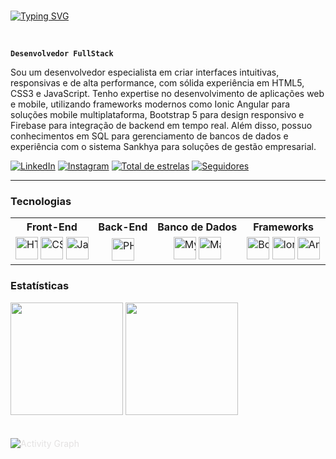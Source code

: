 <!-- Banner animado com Typing SVG -->
<!-- Exibe uma mensagem de boas-vindas com animação de digitação -->
<br>

[![Typing SVG](https://readme-typing-svg.demolab.com/?color=00bfbf&size=35&center=true&vCenter=true&width=1000&lines=Hello+World!;+My+Name+is+Oséias+Melo;I+study+Systems+Analysis+and+development;Welcome!+:%29)](https://git.io/typing-svg) 

<br>

<!-- Título principal -->
**`Desenvolvedor FullStack`**

<!-- Descrição profissional -->
<!-- Apresenta um resumo das habilidades e tecnologias dominadas -->
Sou um desenvolvedor especialista em criar interfaces intuitivas, responsivas e de alta performance, com sólida experiência em HTML5, CSS3 e JavaScript. Tenho expertise no desenvolvimento de aplicações web e mobile, utilizando frameworks modernos como Ionic Angular para soluções mobile multiplataforma, Bootstrap 5 para design responsivo e Firebase para integração de backend em tempo real. Além disso, possuo conhecimentos em SQL para gerenciamento de bancos de dados e experiência com o sistema Sankhya para soluções de gestão empresarial.

<!-- Links para redes sociais e GitHub -->
<p align="left">
  <a href="https://www.linkedin.com/in/oseiascmo"><img alt="LinkedIn" src="https://img.shields.io/badge/LinkedIn-0077B5?style=for-the-badge&logo=linkedin&logoColor=white"/></a>
  <a href="https://www.instagram.com/oseiascmo/"><img alt="Instagram" src="https://img.shields.io/badge/Instagram-E4405F?style=for-the-badge&logo=instagram&logoColor=white"/></a>
  <a href="https://github.com/oseiascmelo?tab=repositories&sort=stargazers"><img alt="Total de estrelas" title="Total de estrelas GitHub" src="https://custom-icon-badges.demolab.com/github/stars/oseiascmelo?color=55960c&style=for-the-badge&labelColor=488207&logo=star&label=estrelas"/></a>
  <a href="https://github.com/oseiascmelo?tab=followers"><img alt="Seguidores" title="Me siga no GitHub" src="https://custom-icon-badges.demolab.com/github/followers/oseiascmelo?color=236ad3&labelColor=1155ba&style=for-the-badge&logo=github&label=Seguidores&logoColor=white"/></a>
</p>

---

<!-- Seção de tecnologias: Front-End -->
### Tecnologias

<table style="border: none; width: 100%;">
  <tr>
    <th style="white-space: nowrap; border: none; width: 14.28%;">Front-End</th>
    <th style="white-space: nowrap; border: none; width: 14.28%;">Back-End</th>
    <th style="white-space: nowrap; border: none; width: 14.28%;">Banco de Dados</th>
    <th style="white-space: nowrap; border: none; width: 14.28%;">Frameworks</th>
    <th style="white-space: nowrap; border: none; width: 14.28%;">Versionamento</th>
    <th style="white-space: nowrap; border: none; width: 14.28%;">Editores & IDEs</th>
    <th style="white-space: nowrap; border: none; width: 14.28%;">Documentação</th>
  </tr>
  <tr>
    <td align="center" style="white-space: nowrap; border: none; width: 14.28%;">
      <img src="https://cdn.jsdelivr.net/gh/devicons/devicon@latest/icons/html5/html5-original.svg" width="36px" alt="HTML5" />
      <img src="https://cdn.jsdelivr.net/gh/devicons/devicon@latest/icons/css3/css3-original.svg" width="36px" alt="CSS3" />
      <img src="https://cdn.jsdelivr.net/gh/devicons/devicon@latest/icons/javascript/javascript-original.svg" width="36px" alt="JavaScript" />
    </td>
    <td align="center" style="white-space: nowrap; border: none; width: 14.28%;">
      <img src="https://cdn.jsdelivr.net/gh/devicons/devicon@latest/icons/php/php-original.svg" width="36px" alt="PHP" />
    </td>
    <td align="center" style="white-space: nowrap; border: none; width: 14.28%;">
      <img src="https://cdn.jsdelivr.net/gh/devicons/devicon@latest/icons/mysql/mysql-original.svg" width="36px" alt="MySQL" />
      <img src="https://cdn.jsdelivr.net/gh/devicons/devicon@latest/icons/mariadb/mariadb-original.svg" width="36px" alt="MariaDB" />
    </td>
    <td align="center" style="white-space: nowrap; border: none; width: 14.28%;">
      <img src="https://cdn.jsdelivr.net/gh/devicons/devicon@latest/icons/bootstrap/bootstrap-original.svg" width="36px" alt="Bootstrap" />
      <img src="https://cdn.jsdelivr.net/gh/devicons/devicon@latest/icons/ionic/ionic-original.svg" width="36px" alt="Ionic" />
      <img src="https://cdn.jsdelivr.net/gh/devicons/devicon@latest/icons/angularjs/angularjs-original.svg" width="36px" alt="AngularJS" />
    </td>
    <td align="center" style="white-space: nowrap; border: none; width: 14.28%;">
      <img src="https://cdn.jsdelivr.net/gh/devicons/devicon@latest/icons/git/git-original.svg" width="36px" alt="Git" />
      <img src="https://cdn.jsdelivr.net/gh/devicons/devicon@latest/icons/github/github-original.svg" width="36px" alt="GitHub" />
    </td>
    <td align="center" style="white-space: nowrap; border: none; width: 14.28%;">
      <img src="https://cdn.jsdelivr.net/gh/devicons/devicon@latest/icons/vscode/vscode-original.svg" width="36px" alt="VSCode" />
      <img src="https://cdn.jsdelivr.net/gh/devicons/devicon@latest/icons/dbeaver/dbeaver-original.svg" width="36px" alt="DBeaver" />
    </td>
    <td align="center" style="white-space: nowrap; border: none; width: 14.28%;">
      <img src="https://cdn.jsdelivr.net/gh/devicons/devicon@latest/icons/markdown/markdown-original.svg" width="36px" alt="Markdown" />
    </td>
  </tr>
</table>



### Estatísticas

<p align="start">
  <img height="180" src="https://github-readme-stats.vercel.app/api?username=oseiascmo&show_icons=true&theme=tokyonight&include_all_commits=true&locale=pt-br" />
  <img height="180" src="https://github-readme-stats.vercel.app/api/top-langs/?username=oseiascmo&theme=tokyonight&layout=compact&custom_title=Tecnologias" />
</p>


<!-- Exibe gráfico de atividades no GitHub -->

<p>
  <img 
    style="margin: 20px 0; border: 10px; color: E4E2E2;" 
    alt="Activity Graph" 
    src="https://github-readme-activity-graph.vercel.app/graph?username=oseiascmo&bg_color=1A1B27&color=6DA7F2&line=BB94F2&point=3BB4A7&area=true" 
  />
</p>




